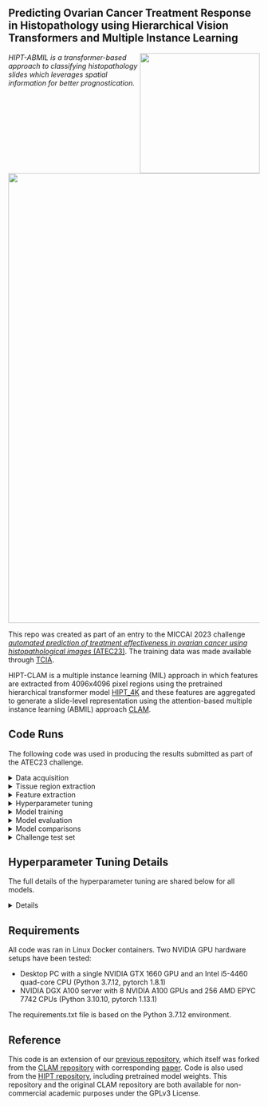 ## Predicting Ovarian Cancer Treatment Response in Histopathology using Hierarchical Vision Transformers and Multiple Instance Learning 
<img src="CISTIB logo.png" align="right" width="240"/>

*HIPT-ABMIL is a transformer-based approach to classifying histopathology slides which leverages spatial information for better prognostication.* 

<img src="HIPT-AMBIL-ModelDiagram-Background-min.png" align="centre" width="900"/>

This repo was created as part of an entry to the MICCAI 2023 challenge [*automated prediction of treatment effectiveness in ovarian cancer using histopathological images* (ATEC23)](https://github.com/cwwang1979/MICCAI_ATEC23challenge). The training data was made available through [TCIA](https://wiki.cancerimagingarchive.net/pages/viewpage.action?pageId=83593077).

HIPT-CLAM is a multiple instance learning (MIL) approach in which features are extracted from 4096x4096 pixel regions using the pretrained hierarchical transformer model [HIPT_4K](https://github.com/mahmoodlab/HIPT) and these features are aggregated to generate a slide-level representation using the attention-based multiple instance learning (ABMIL) approach [CLAM](https://github.com/mahmoodlab/CLAM). 


## Code Runs
The following code was used in producing the results submitted as part of the ATEC23 challenge.

<details>
<summary>
Data acquisition
</summary>
Before running any code, we downloaded the training data from TCIA, and turned the single-level svs files into multi-level (pyramidal) svs files using libvips. Some level of compression was necessary here to reduce file sizes, though we found compression Q90 indistinguishable from uncompressed images. Single-slide example:
  
``` shell
vips tiffsave "I:\treatment_data\2-1613704B.svs" "I:\treatment_data\pyramid_jpeg90compress\2-1613704B.svs" --compression jpeg --Q 90 --tile --pyramid
```
</details>

<details>
<summary>
Tissue region extraction
</summary>
We segmented tissue using Otsu thresholding and extracted non-overlapping 4096x4096 tissue regions:
  
``` shell
python create_patches_fp.py --source "../mount_i/treatment_data/pyramid_jpeg90compress" --save_dir "../mount_outputs/extracted_mag20x_patch4096_fp_updated" --patch_size 4096 --step_size 4096 --seg --patch --stitch --sthresh 15 --mthresh 5 --use_otsu --closing 100
``` 
</details>

<details>
<summary>
Feature extraction
</summary>
We extracted [1,192] features from each 4096x4096 region using HIPT_4K:
  
``` shell
python extract_features_fp.py --use_transforms 'HIPT' --model_type 'HIPT_4K' --data_h5_dir "../mount_outputs/extracted_mag20x_Q90_patch4096_fp_updated" --data_slide_dir "../mount_i/treatment_data/pyramid_jpeg90compress" --csv_path "dataset_csv/set_treatment.csv" --feat_dir "../mount_outputs/features/treatment_Q90_hipt4096_features_normalised_updatedsegmentation" --batch_size 1 --slide_ext .svs 
```
</details>

<details>
<summary>
Hyperparameter tuning
</summary>
Grid tuning was performed using RayTune with hyperparameter options defined within main.py. This example is from tuning fold 0 of the 5-fold cross-validation using HIPT-ABMIL: 
  
``` shell
python main.py --tuning --hardware DGX --tuning_output_file /mnt/results/tuning_results/main_treatment_Q90_betterseg_patience30mineverloss_3reps_noaugs_DGX_moreoptions_fold0.csv --num_tuning_experiments 3 --data_slide_dir "/mnt/data/ATEC_jpeg90compress" --min_epochs 0 --early_stopping --split_dir "treatment_5fold_100" --k 1 --results_dir /mnt/results --exp_code treatment_HIPTnormalised_Q90_betterseg_patience30mineverloss_3reps_noaugs_tuning_moreoptions_fold0 --subtyping --weighted_sample --bag_loss ce --task treatment --max_epochs 200 --model_type clam_sb --no_inst_cluster --log_data --csv_path 'dataset_csv/set_treatment.csv' --data_root_dir "/mnt/data" --features_folder treatment_Q90_hipt4096_features_normalised_updatedsegmentation
```
</details>

<details>
<summary>
Model training
</summary>
The best model from the 5-fold cross-validation experiment (as judged by averaged validation set cross-entropy loss across three repeats and five folds) was trained:
  
``` shell
python main.py --hardware DGX --max_patches_per_slide 15 --data_slide_dir "/mnt/data/ATEC_jpeg90compress" --min_epochs 0 --early_stopping --drop_out 0.0 --lr 0.0005 --reg 0.0001 --model_size hipt_smaller --split_dir "treatment_5fold_100" --k 5 --results_dir /mnt/results --exp_code treatment_HIPTnormalised_Q90_betterseg_15patches_drop0lr0005reg0001_modelhiptsmaller_ABMILsb_ce_20x_5fold_noaugs_bestfromsecondbigtuning --subtyping --weighted_sample --bag_loss ce --task treatment --max_epochs 1000 --model_type clam_sb --no_inst_cluster --csv_path 'dataset_csv/set_treatment.csv' --data_root_dir "/mnt/data" --features_folder treatment_Q90_hipt4096_features_normalised_updatedsegmentation
```
</details>

<details>
<summary>
Model evaluation
</summary>
The model was evaluated on the test sets of the five-fold cross validation with 100,000 iterations of bootstrapping:
  
``` shell
python eval.py --drop_out 0.0 --model_size hipt_smaller --models_exp_code treatment_HIPTnormalised_Q90_betterseg_15patches_drop0lr0005reg0001_modelhiptsmaller_ABMILsb_ce_20x_5fold_noaugs_bestfromsecondbigtuning_s1 --save_exp_code treatment_HIPTnormalised_Q90_betterseg_15patches_drop0lr0005reg0001_modelhiptsmaller_ABMILsb_ce_20x_5fold_noaugs_bestfromsecondbigtuning_bootstrapping --task treatment --model_type clam_sb --results_dir /mnt/results --data_root_dir "/mnt/data" --k 5 --features_folder "treatment_Q90_hipt4096_features_normalised_updatedsegmentation" --csv_path 'dataset_csv/set_treatment.csv' 
python bootstrapping.py --num_classes 2 --model_names  treatment_HIPTnormalised_Q90_betterseg_15patches_drop0lr0005reg0001_modelhiptsmaller_ABMILsb_ce_20x_5fold_noaugs_bestfromsecondbigtuning_bootstrapping --bootstraps 100000 --run_repeats 1 --folds 5
```

The cross-validation results for this optimal HIPT-ABMIL model were as follows:

``` shell
 Confusion Matrix:
 [[ 76  49]
 [ 29 128]]

 average ce loss:  0.4858174402095372 (not bootstrapped)
 AUC mean:  [0.8206680412411297]  AUC std:  [0.02530094639907452]
 F1 mean:  [0.7659177381223935]  F1 std:  [0.02579712919409385]
 accuracy mean:  [0.7234604255319149]  accuracy std:  [0.02667653193254119]
 balanced accuracy mean:  [0.7117468943178861]  balanced accuracy std:  [0.026864606981070703]
```
</details>

<details>
<summary>
Model comparisons
</summary>

For the model tuning, only one example run is given per model, though many were needed (one run per fold per tuning run). 
  
HIPT-CLAM - Same patches and features as HIPT-ABMIL, then:
``` shell
python main.py --model_size hipt_small --tuning --hardware DGX --tuning_output_file /mnt/results/tuning_results/main_treatment_Q90_betterseg_patience30mineverloss_3reps_noaugs_DGX_moreoptionsCLAMsbpart1_fold0.csv --num_tuning_experiments 3 --data_slide_dir "/mnt/data/ATEC_jpeg90compress" --min_epochs 0 --early_stopping --split_dir "treatment_5fold_100" --k 1 --results_dir /mnt/results --exp_code treatment_HIPTnormalised_Q90_betterseg_patience30mineverloss_3reps_noaugs_tuning_moreoptionsCLAMsbpart1_fold0 --subtyping --weighted_sample --bag_loss ce --task treatment --max_epochs 200 --model_type clam_sb --csv_path 'dataset_csv/set_treatment.csv' --data_root_dir "/mnt/data" --features_folder treatment_Q90_hipt4096_features_normalised_updatedsegmentation
python main.py --hardware DGX --max_patches_per_slide 25 --data_slide_dir "/mnt/data/ATEC_jpeg90compress" --min_epochs 0 --early_stopping --drop_out 0.25 --lr 0.001 --reg 0.001 --model_size hipt_smaller --B 6 --split_dir "treatment_5fold_100" --k 5 --results_dir /mnt/results --exp_code treatment_HIPTnormalised_Q90_betterseg_25patches_drop25lr001reg001_modelhiptsmaller_CLAMsb_B6_ce_20x_5fold_noaugs_bestfromfirstbigtuningpart1 --subtyping --weighted_sample --bag_loss ce --task treatment --max_epochs 1000 --model_type clam_sb --csv_path 'dataset_csv/set_treatment.csv' --data_root_dir "/mnt/data" --features_folder treatment_Q90_hipt4096_features_normalised_updatedsegmentation
python eval.py --drop_out 0.25 --model_size hipt_smaller --models_exp_code treatment_HIPTnormalised_Q90_betterseg_25patches_drop25lr001reg001_modelhiptsmaller_CLAMsb_B6_ce_20x_5fold_noaugs_bestfromfirstbigtuningpart1_s1 --save_exp_code treatment_HIPTnormalised_Q90_betterseg_25patches_drop25lr001reg001_modelhiptsmaller_CLAMsb_B6_ce_20x_5fold_noaugs_bestfromfirstbigtuningpart1_bootstrapping --task treatment --model_type clam_sb --results_dir /mnt/results --data_root_dir "/mnt/data" --k 5 --features_folder "treatment_Q90_hipt4096_features_normalised_updatedsegmentation" --csv_path 'dataset_csv/set_treatment.csv'
python bootstrapping.py --num_classes 2 --model_names  treatment_HIPTnormalised_Q90_betterseg_25patches_drop25lr001reg001_modelhiptsmaller_CLAMsb_B6_ce_20x_5fold_noaugs_bestfromfirstbigtuningpart1_bootstrapping --bootstraps 100000 --run_repeats 1 --folds 5
```

ResNet-ABMIL:
``` shell
python extract_features_fp.py --data_h5_dir "/mnt/data/extracted_mag20x_Q90_patch256_fp_updated" --data_slide_dir "/mnt/data/ATEC_jpeg90compress" --csv_path "dataset_csv/set_treatment.csv" --feat_dir "/mnt/results/treatment_Q90_ResNet50_features_updatedsegmentation" --batch_size 32 --slide_ext .svs
python create_patches_fp.py --source "../mount_i/treatment_data/pyramid_jpeg90compress" --save_dir "../mount_outputs/extracted_mag20x_Q90_patch256_fp_updated" --patch_size 256 --step_size 256 --seg --patch --stitch --sthresh 15 --mthresh 5 --use_otsu --closing 100
python main.py --tuning --hardware DGX --tuning_output_file /mnt/results/tuning_results/main_treatment_Q90_ABMIL_resnet50_betterseg_patience30mineverloss_3reps_noaugs_DGX_moreoptions_fold0.csv --num_tuning_experiments 3 --data_slide_dir "/mnt/data/ATEC_jpeg90compress" --min_epochs 0 --early_stopping --split_dir "treatment_5fold_100" --k 1 --results_dir /mnt/results --exp_code treatment_ABMIL_resnet50_Q90_betterseg_patience30mineverloss_3reps_tuning_moreoptions_fold0 --subtyping --weighted_sample --bag_loss ce --task treatment --max_epochs 200 --model_type clam_sb --no_inst_cluster --csv_path 'dataset_csv/set_treatment.csv' --data_root_dir "/mnt/results" --features_folder treatment_Q90_ResNet50_features_updatedsegmentation
python main.py --hardware DGX --max_patches_per_slide 6000 --data_slide_dir "/mnt/data/ATEC_jpeg90compress" --min_epochs 0 --early_stopping --drop_out 0.35 --lr 0.001 --reg 0.0001 --model_size tinier --split_dir "treatment_5fold_100" --k 5 --results_dir /mnt/results --exp_code treatment_resnetABMIL_Q90_betterseg_6000patches_drop35lr001reg0001_modeltinier_ABMILsb_ce_20x_5fold_noaugs_bestfromsecondtuning --subtyping --weighted_sample --bag_loss ce --task treatment --max_epochs 1000 --model_type clam_sb --no_inst_cluster --csv_path 'dataset_csv/set_treatment.csv' --data_root_dir "/mnt/data" --features_folder treatment_Q90_ResNet50_features_updatedsegmentation
python eval.py --drop_out 0.5 --model_size tinier --models_exp_code treatment_resnetABMIL_Q90_betterseg_6000patches_drop35lr001reg0001_modeltinier_ABMILsb_ce_20x_5fold_noaugs_bestfromsecondtuning_s1 --save_exp_code treatment_resnetABMIL_Q90_betterseg_6000patches_drop35lr001reg0001_modeltinier_ABMILsb_ce_20x_5fold_noaugs_bestfromsecondtuning_bootstrapping --task treatment --model_type clam_sb --results_dir /mnt/results --data_root_dir "/mnt/data" --k 5 --features_folder "treatment_Q90_ResNet50_features_updatedsegmentation" --csv_path 'dataset_csv/set_treatment.csv' 
python bootstrapping.py --num_classes 2 --model_names  treatment_resnetABMIL_Q90_betterseg_6000patches_drop35lr001reg0001_modeltinier_ABMILsb_ce_20x_5fold_noaugs_bestfromsecondtuning_bootstrapping --bootstraps 100000 --run_repeats 1 --folds 5
```

HistoResNet-ABMIL - Same patches as ResNet-ABMIL, then:
``` shell
python extract_features_fp.py --data_h5_dir "/mnt/data/extracted_mag20x_Q90_patch256_fp_updated" --data_slide_dir "/mnt/data/ATEC_jpeg90compress" --csv_path "dataset_csv/set_treatment.csv" --feat_dir "/mnt/results/treatment_Q90_histotrained_ResNet18_features_updatedsegmentation/"  --pretraining_dataset "Histo" --model_type resnet18 --use_transforms "HIPT" --batch_size 32 --slide_ext .svs
python main.py --model_size tiny_resnet18 --tuning --hardware DGX --tuning_output_file /mnt/results/tuning_results/main_treatment_Q90_HistoABMIL_resnet18_betterseg_patience30mineverloss_3reps_noaugs_DGX_thirdtuning_fold0.csv --num_tuning_experiments 3 --data_slide_dir "/mnt/data/ATEC_jpeg90compress" --min_epochs 0 --early_stopping --split_dir "treatment_5fold_100" --k 1 --results_dir /mnt/results --exp_code treatment_HistoABMIL_resnet18_Q90_betterseg_patience30mineverloss_3reps_thirdtuning_moreoptions_fold0 --subtyping --weighted_sample --bag_loss ce --task treatment --max_epochs 200 --model_type clam_sb --no_inst_cluster --csv_path 'dataset_csv/set_treatment.csv' --data_root_dir "/mnt/results" --features_folder treatment_Q90_histotrained_ResNet18_features_updatedsegmentation
python main.py --hardware DGX --max_patches_per_slide 3000 --data_slide_dir "/mnt/data/ATEC_jpeg90compress" --min_epochs 0 --early_stopping --drop_out 0.1 --lr 0.005 --reg 0.001 --model_size small_resnet18 --split_dir "treatment_5fold_100" --k 5 --results_dir /mnt/results --exp_code treatment_historesnet18ABMIL_Q90_betterseg_3000patches_drop1lr005reg001_modelsmallresnet18_ABMILsb_ce_20x_5fold_noaugs_bestfromthirdtuning --subtyping --weighted_sample --bag_loss ce --task treatment --max_epochs 1000 --model_type clam_sb --no_inst_cluster --csv_path 'dataset_csv/set_treatment.csv' --data_root_dir "/mnt/results" --features_folder treatment_Q90_histotrained_ResNet18_features_updatedsegmentation
python eval.py --drop_out 0.1 --model_size small_resnet18 --models_exp_code treatment_historesnet18ABMIL_Q90_betterseg_3000patches_drop1lr005reg001_modelsmallresnet18_ABMILsb_ce_20x_5fold_noaugs_bestfromthirdtuning_s1 --save_exp_code treatment_historesnet18ABMIL_Q90_betterseg_3000patches_drop1lr005reg001_modelsmallresnet18_ABMILsb_ce_20x_5fold_noaugs_bestfromthirdtuning_bootstrapping --task treatment --model_type clam_sb --results_dir /mnt/results --data_root_dir "/mnt/results" --k 5 --features_folder "treatment_Q90_histotrained_ResNet18_features_updatedsegmentation" --csv_path 'dataset_csv/set_treatment.csv' 
python bootstrapping.py --num_classes 2 --model_names  treatment_historesnet18ABMIL_Q90_betterseg_3000patches_drop1lr005reg001_modelsmallresnet18_ABMILsb_ce_20x_5fold_noaugs_bestfromthirdtuning_bootstrapping --bootstraps 100000 --run_repeats 1 --folds 5
```

</details>
  
<details>
<summary>
Challenge test set
</summary>

First, the test set images were pre-processed into pyramid svs files through the same approach as used for the training set images (though these originated as .bmp files rather than .svs files), for example:

``` shell
vips tiffsave "I:\treatment_data\2023MICCAI_testing_set\0.BMP" "I:\treatment_data\testpyramid_jpeg90compress\0.svs" --compression jpeg --Q 90 --tile --pyramid
```

Patches were selected (one per slide due to the size of these images) and features extracted:
``` shell
python create_patches_fp.py --source "../mount_i/treatment_data/testpyramid_jpeg90compress" --save_dir "../mount_outputs/extracted_mag20x_patch4096_fp_testset_updated_Q90" --patch_size 4096 --step_size 4096 --seg --patch --stitch --pad_slide --sthresh 15 --mthresh 5 --use_otsu --closing 200 --atfilter 8
python extract_features_fp.py --use_transforms 'HIPT' --model_type 'HIPT_4K' --data_h5_dir "../mount_outputs/extracted_mag20x_patch4096_fp_testset_updated_Q90" --data_slide_dir "../mount_i/treatment_data/testpyramid_jpeg90compress" --csv_path "dataset_csv/set_treatment_test.csv" --feat_dir "../mount_outputs/features/treatment_hipt4096_features_normalised_test_updated_Q90patches" --batch_size 1 --slide_ext .svs
```

The hyperparameters of the best-performing model on internal data was applied to create an ensemble of four models:
``` shell
python main.py --hardware DGX --max_patches_per_slide 15 --data_slide_dir "../mount_i/treatment_data/pyramid_jpeg90compress" --min_epochs 0 --early_stopping --drop_out 0.0 --lr 0.0005 --reg 0.0001 --model_size hipt_smaller --split_dir "treatment_submission_folds" --k 4 --results_dir results --exp_code treatment_HIPTnormalised_Q90_betterseg_15patches_drop0lr0005reg0001_modelhiptsmaller_ABMILsb_ce_20x_5fold_noaugs_4fold_7525test --subtyping --weighted_sample --bag_loss ce --task treatment --max_epochs 1000 --model_type clam_sb --no_inst_cluster --csv_path 'dataset_csv/set_treatment_plus_test.csv' --data_root_dir "../mount_outputs/features/" --features_folder treatment_Q90_hipt4096_features_normalised_updatedsegmentation
```

Finally, predictions were made on the TMA challenge test set, with the median of these predictions submitted for the challenge:
``` shell
python eval.py --drop_out 0.0 --model_size hipt_smaller --models_exp_code treatment_HIPTnormalised_Q90_betterseg_15patches_drop0lr0005reg0001_modelhiptsmaller_ABMILsb_ce_20x_5fold_noaugs_4fold_7525test_s1 --save_exp_code treatment_HIPTnormalised_Q90_betterseg_15patches_drop0lr0005reg0001_modelhiptsmaller_ABMILsb_ce_20x_5fold_noaugs_4fold_7525test_Q90patchestest_bootstrapping --task treatment --model_type clam_sb --results_dir results --data_root_dir "../mount_outputs/features/" --k 4 --features_folder "treatment_Q90_hipt4096_features_normalised_updatedsegmentation" --csv_path 'dataset_csv/set_treatment_plus_test.csv'
```
</details>


## Hyperparameter Tuning Details
The full details of the hyperparameter tuning are shared below for all models.

<details>
<summary>
Details
</summary>

Five hyperparameters were tuned for all models:
- Learning rate - Sets the rate of change of model parameters trained using the Adam optimiser
- Dropout - Sets the proportion of model weights to drop in each training iteration
- Regularisation - Sets the level of weight decay in the Adam optimiser
- Attention Layer Size - Sets the dimension of the attention layer, with the subsequent hidden layer size set to half of this in HIPT-based models and a quarter in ResNet-based models (due to the greater size of the feature space)
- Patches per Slide - Set the number of patches randomly selected from each slide per training epoch

One extra hyperparameter was tuned for the HIPT-CLAM models:
- B - Sets the number of regions which are clustered in feature space during model training

All models were tuned using multiple stages of grid searches. Each configuration was repeated three times and the performance averaged to account for random variations. 
The best performance (based on the cross-entropy loss of the validation sets in 5-fold cross-validation) from earlier tuning runs were used to select hyperparamter options in later runs. 
Due to resource constraints and the larger size of the ResNet-based models compared to the HIPT-based models, fewer configurations could be evaluated per run of ResNet models. This led to ResNet models being tuned in three runs rather than two. 

**HIPT-ABMIL** (best loss - 0.339033):
|    Hyperparameter    |        First Run       |     Second Run     | Final Selection |
|:--------------------:|:----------------------:|:------------------:|:---------------:|
|     Learning Rate    |    1e-2, 1e-3, 1e-4    |  5e-3, 1e-3, 5e-4  |       5e-4      |
|        Dropout       |     0.25, 0.5, 0.75    | 0.0, 0.2, 0.4, 0.6 |       0.0       |
|    Regularisation    | 1e-1, 1e-2, 1e-3, 1e-4 |  1e-3, 1e-4, 1e-5  |       1e-4      |
| Attention Layer Size |       64, 32, 16       |      32, 16, 8     |        16       |
|   Patches per Slide  |     25, 50, 75, 100    |   15, 25, 35, 45   |        15       |

**HIPT-CLAM** (best loss - 0.334781):
|    Hyperparameter    |        First Run       |     Second Run     | Final Selection |
|:--------------------:|:----------------------:|:------------------:|:---------------:|
|     Learning Rate    |    1e-2, 1e-3, 1e-4    |  5e-3, 1e-3, 5e-4  |       1e-3      |
|        Dropout       |     0.25, 0.5, 0.75    | 0.0, 0.2, 0.4, 0.6 |       0.25      |
|    Regularisation    | 1e-1, 1e-2, 1e-3, 1e-4 |  1e-3, 1e-4, 1e-5  |       1e-3      |
| Attention Layer Size |       64, 32, 16       |        16, 8       |        16       |
|   Patches per Slide  |     25, 50, 75, 100    |   15, 25, 35, 45   |        25       |
|           B          |         4, 6, 8        |      6, 8, 10      |        6        |

**ResNet-ABMIL** (best loss - 0.544718):
|    Hyperparameter    |     First Run    |    Second Run    |     Third Run     | Final Selection |
|:--------------------:|:----------------:|:----------------:|:-----------------:|:---------------:|
|     Learning Rate    | 1e-3, 1e-4, 1e-5 | 5e-3, 1e-3, 5e-4 |     1e-3, 5e-4    |       1e-3      |
|        Dropout       |  0.25, 0.5, 0.75 | 0.15, 0.35, 0.55 |   0.3, 0.4, 0.5   |       0.35      |
|    Regularisation    | 1e-2, 1e-3, 1e-4 | 1e-3, 1e-4, 1e-5 |     1e-4, 1e-5    |       1e-4      |
| Attention Layer Size |   512, 256, 64   |   512, 256, 64   |  256, 128, 64, 32 |        64       |
|   Patches per Slide  | 2500, 5000, 7500 | 6000, 5000, 4000 | 10000, 8000, 6000 |       6000      |

**HistoResNet-ABMIL** (best loss - 0.523930):
|    Hyperparameter    |     First Run    |    Second Run    |        Third Run       | Final Selection |
|:--------------------:|:----------------:|:----------------:|:----------------------:|:---------------:|
|     Learning Rate    | 1e-3, 1e-4, 1e-5 | 5e-3, 1e-3, 5e-4 |       1e-2, 5e-3       |       5e-3      |
|        Dropout       |  0.25, 0.5, 0.75 | 0.15, 0.35, 0.55 |   0.1, 0.3, 0.5, 0.7   |       0.1       |
|    Regularisation    | 1e-2, 1e-3, 1e-4 | 1e-3, 1e-4, 1e-5 |          1e-3          |       1e-3      |
| Attention Layer Size |    128, 64, 32   |    128, 64, 32   |        256, 128        |       256       |
|   Patches per Slide  | 2500, 5000, 7500 | 2000, 4000, 6000 | 1000, 3000, 5000, 7000 |       3000      |

</details>

## Requirements
All code was ran in Linux Docker containers. Two NVIDIA GPU hardware setups have been tested:
- Desktop PC with a single NVIDIA GTX 1660 GPU and an Intel i5-4460 quad-core CPU (Python 3.7.12, pytorch 1.8.1)
- NVIDIA DGX A100 server with 8 NVIDIA A100 GPUs and 256 AMD EPYC 7742 CPUs (Python 3.10.10, pytorch 1.13.1)
  
The requirements.txt file is based on the Python 3.7.12 environment.

## Reference
This code is an extension of our [previous repository](https://github.com/scjjb/DRAS-MIL), which itself was forked from the [CLAM repository](https://github.com/mahmoodlab/CLAM) with corresponding [paper](https://www.nature.com/articles/s41551-020-00682-w). Code is also used from the [HIPT repository](https://github.com/mahmoodlab/HIPT), including pretrained model weights. This repository and the original CLAM repository are both available for non-commercial academic purposes under the GPLv3 License.
